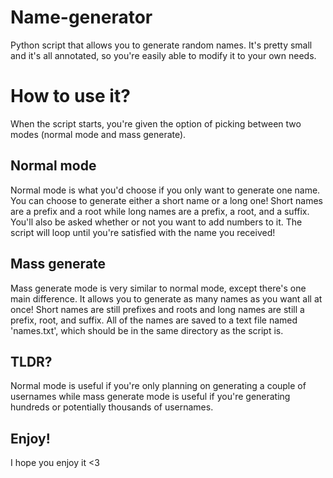 # Name-generator
Python script that allows you to generate random names. It's pretty small and it's all annotated, so you're easily able to modify it to your own needs.

# How to use it?
When the script starts, you're given the option of picking between two modes (normal mode and mass generate).

## Normal mode
Normal mode is what you'd choose if you only want to generate one name. You can choose to generate either a short name or a long one! Short names are a prefix and a root while long names are a prefix, a root, and a suffix. You'll also be asked whether or not you want to add numbers to it. The script will loop until you're satisfied with the name you received! 

## Mass generate
Mass generate mode is very similar to normal mode, except there's one main difference. It allows you to generate as many names as you want all at once! Short names are still prefixes and roots and long names are still a prefix, root, and suffix. All of the names are saved to a text file named 'names.txt', which should be in the same directory as the script is. 

## TLDR?
Normal mode is useful if you're only planning on generating a couple of usernames while mass generate mode is useful if you're generating hundreds or potentially thousands of usernames.

## Enjoy!
I hope you enjoy it <3




